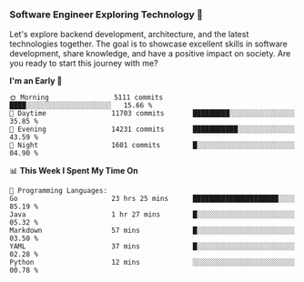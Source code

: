 ### Software Engineer Exploring Technology 🚀 

Let's explore backend development, architecture, and the latest technologies together. The goal is to showcase excellent skills in software development, share knowledge, and have a positive impact on society. Are you ready to start this journey with me?

<!--START_SECTION:waka-->
**I'm an Early 🐤** 

```text
🌞 Morning                5111 commits        ████░░░░░░░░░░░░░░░░░░░░░   15.66 % 
🌆 Daytime                11703 commits       █████████░░░░░░░░░░░░░░░░   35.85 % 
🌃 Evening                14231 commits       ███████████░░░░░░░░░░░░░░   43.59 % 
🌙 Night                  1601 commits        █░░░░░░░░░░░░░░░░░░░░░░░░   04.90 % 
```


📊 **This Week I Spent My Time On** 

```text
💬 Programming Languages: 
Go                       23 hrs 25 mins      █████████████████████░░░░   85.19 % 
Java                     1 hr 27 mins        █░░░░░░░░░░░░░░░░░░░░░░░░   05.32 % 
Markdown                 57 mins             █░░░░░░░░░░░░░░░░░░░░░░░░   03.50 % 
YAML                     37 mins             █░░░░░░░░░░░░░░░░░░░░░░░░   02.28 % 
Python                   12 mins             ░░░░░░░░░░░░░░░░░░░░░░░░░   00.78 % 
```


<!--END_SECTION:waka-->
